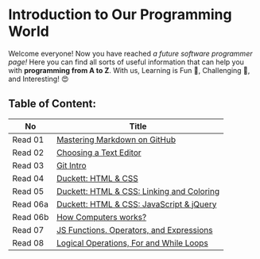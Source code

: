 # Introduction to Our Programming World
Welcome everyone!  Now you have reached *a future software programmer page!*
Here you can find all sorts of useful information that can help you with **programming from A to Z**.
With us, Learning is Fun :star2:, Challenging :punch:, and Interesting! :heart_eyes:

## Table of Content:

|No   | Title |
 |-----|------|
 |Read 01 | [Mastering Markdown on GitHub](https://boshrajaber.github.io/reading-notes/read1)   |
 |Read 02 | [Choosing a Text Editor](https://boshrajaber.github.io/reading-notes/read2) |
|Read 03| [Git Intro](https://boshrajaber.github.io/reading-notes/read3) |
|Read 04| [Duckett: HTML & CSS](https://boshrajaber.github.io/reading-notes/read4) |
|Read 05| [Duckett: HTML & CSS: Linking and Coloring](https://boshrajaber.github.io/reading-notes/read6) |
|Read 06a| [Duckett: HTML & CSS: JavaScript & jQuery](https://boshrajaber.github.io/reading-notes/read66a) |
|Read 06b| [How Computers works?](https://boshrajaber.github.io/reading-notes/read66b) |
|Read 07| [JS Functions. Operators, and Expressions](https://boshrajaber.github.io/reading-notes/read7) |
|Read 08| [Logical Operations, For and While Loops](https://boshrajaber.github.io/reading-notes/read8) |



